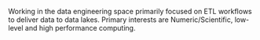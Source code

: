 Working in the data engineering space primarily focused on ETL workflows to deliver data to data lakes. Primary interests are Numeric/Scientific, low-level and high performance computing.
